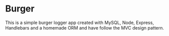 # Burger
This is a simple burger logger app created with MySQL, Node, Express, Handlebars and a homemade ORM and have follow the MVC design pattern.